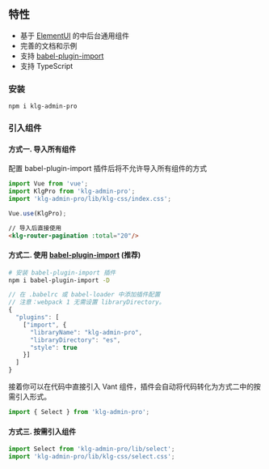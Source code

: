 ## 特性

* 基于 [ElementUI](https://github.com/ElemeFE/element) 的中后台通用组件
* 完善的文档和示例
* 支持 [babel-plugin-import](https://github.com/ant-design/babel-plugin-import)
* 支持 TypeScript

### 安装

```shell
npm i klg-admin-pro
```

### 引入组件

#### 方式一. 导入所有组件
配置 babel-plugin-import 插件后将不允许导入所有组件的方式

```js
import Vue from 'vue';
import KlgPro from 'klg-admin-pro';
import 'klg-admin-pro/lib/klg-css/index.css';

Vue.use(KlgPro);
```

```html
// 导入后直接使用
<klg-router-pagination :total="20"/>
```

#### 方式二. 使用 [babel-plugin-import](https://github.com/ant-design/babel-plugin-import) (推荐)
```bash
# 安装 babel-plugin-import 插件
npm i babel-plugin-import -D
```

```js
// 在 .babelrc 或 babel-loader 中添加插件配置
// 注意：webpack 1 无需设置 libraryDirectory。
{
  "plugins": [
    ["import", {
      "libraryName": "klg-admin-pro",
      "libraryDirectory": "es",
      "style": true
    }]
  ]
}
```

接着你可以在代码中直接引入 Vant 组件，插件会自动将代码转化为方式二中的按需引入形式。

```js
import { Select } from 'klg-admin-pro';
```

#### 方式三. 按需引入组件

```js
import Select from 'klg-admin-pro/lib/select';
import 'klg-admin-pro/lib/klg-css/select.css';
```
